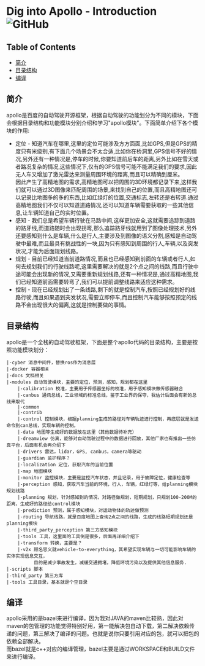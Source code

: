 # Dig into Apollo - Introduction ![GitHub](https://img.shields.io/github/license/daohu527/Dig-into-Apollo.svg?style=popout)

## Table of Contents
- [简介](#introduction)
- [目录结构](#content)
- [编译](#compile)

<a name="introduction" />

## 简介
apollo是百度的自动驾驶开源框架，根据自动驾驶的功能划分为不同的模块，下面会根据目录结构和功能模块分别介绍和学习"apollo模块"。下面简单介绍下各个模块的作用:  
* 定位 - 知道汽车在哪里,这里的定位可能涉及方方面面,比如GPS,但是GPS的精度只有米级别,有下面几个场景会不太合适,比如你在桥洞里,GPS信号不好的情况,另外还有一种情况是,停车的时候,你要知道前后车的距离,另外比如在雪天或者路况复杂的情况,这些情况下,仅有的GPS信号可能不能满足我们的要求,因此无人车又增加了激光雷达来测量周围环境的距离,而且可以精确到厘米。  
因此产生了高精地图的需求,高精地图可以把周围的3D环境都记录下来,这样我们就可以通过3D图像来匹配周围的场景,来找到自己的位置,而且高精地图还可以记录比地图多的多的东西,比如红绿灯的位置,交通标志,左转还是右转道.通过高精地图我们不仅可以知道道路情况,还可以知道车辆需要获取的一些其他信息,让车辆知道自己的实时位置。   
* 感知 - 我们总是希望车辆行驶在马路中间,这样更加安全,这就需要追踪到道路的路牙线,而道路随时会出现拐弯,那么追踪路牙线就用到了图像处理技术,另外还要感知到什么是车辆,什么是行人,主要涉及到图像的语义分割,感知是自动驾驶中最难,而且最具有挑战性的一块,因为只有感知到周围的行人,车辆,以及突发状况,才能为后面规划线路。  
* 规划 - 目前已经知道当前道路情况,而且也已经感知到前面的车辆或者行人,如何去规划我们的行驶线路呢,这里需要解决的就是2个点之间的线路,而且行驶中途可能会出现新的情况,又需要重新规划线路,还有一种情况是,通过高精地图,我们已经知道前面需要转弯了,我们可以提前调整线路来适应这种需求。  
* 控制 - 现在已经规划出了一条线路,剩下的就是控制汽车,按照已经规划好的线路行驶,而且如果遇到突发状况,需要立即停车,而且控制汽车能够按照预定的线路不会出现很大的偏离,这就是控制要做的事情。  

<a name="content" />

## 目录结构
apollo是一个全栈的自动驾驶框架，下面是整个apollo代码的目录结构，主要是按照功能模块划分：  
```
|-cyber 消息中间件，替换ros作为消息层
|-docker 容器相关
|-docs 文档相关
|-modules 自动驾驶模块，主要的定位，预测，感知，规划都在这里
    |-calibration 校准，主要用于传感器坐标的校准，用于感知模块做传感器融合
    |-canbus 通讯总线，工业领域的标准总线，鉴于工业界的保守，我估计后面会有新的总线来取代
    |-common
    |-contrib
    |-control 控制模块，根据planning生成的路径对车辆轨迹进行控制，再底层就是发送命令到can总线，实现车辆的控制。
    |-data 地图等生成好的数据放在这里（其他数据待补充）
    |-dreamview 仿真，能够对自动驾驶过程中的数据进行回放，其他厂家也有推出一些仿真平台，后面有机会再介绍下
    |-drivers 雷达，lidar，GPS, canbus，camera等驱动
    |-guardian 监护程序？
    |-localization 定位，获取汽车的当前位置
    |-map 地图模块
    |-monitor 监控模块，主要是监控汽车状态，并且记录，用于故障定位，健康检查等
    |-perception 感知，获取汽车当前的环境，行人，车辆，红绿灯等，给planning模块规划线路
    |-planning 规划，针对感知到的情况，对路径做规划，短期规划，只规划100-200M的距离，生成好的路径给control模块
    |-prediction 预测，属于感知模块，对运动物体的轨迹做预测
    |-routing 导航线路，就是百度地图上查询2点之间的线路，生成的线路短期规划还是planning模块
    |-third_party_perception 第三方感知模块
    |-tools 工具，这里面的工具倒是很多，后面再详细介绍下
    |-transform 转换，主要是？
    |-v2x 顾名思义就vehicle-to-everything，其希望实现车辆与一切可能影响车辆的实体实现信息交互，
          目的是减少事故发生，减缓交通拥堵，降低环境污染以及提供其他信息服务.
|-scripts 脚本
|-third_party 第三方库
|-tools 工具目录，基本就是个空目录
```

<a name="compile" />

## 编译
apollo采用的是bazel来进行编译，因为我对JAVA的maven比较熟，因此对maven的包管理的功能觉得特别好用，第一能解决包自动下载，第二解决依赖传递的问题，第三解决了编译的问题。也就是说你只要引用对应的包，就可以把包的依赖全部解决。  
而bazel就是c++对应的编译管理，bazel主要是通过WORKSPACE和BUILD文件来进行编译。  

